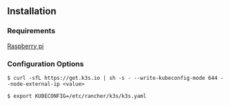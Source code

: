 ## Installation

### Requirements

[Raspberry pi](https://docs.k3s.io/installation/requirements?os=pi)

### Configuration Options

```
$ curl -sfL https://get.k3s.io | sh -s - --write-kubeconfig-mode 644 --node-external-ip <value>
```


```
$ export KUBECONFIG=/etc/rancher/k3s/k3s.yaml
```
